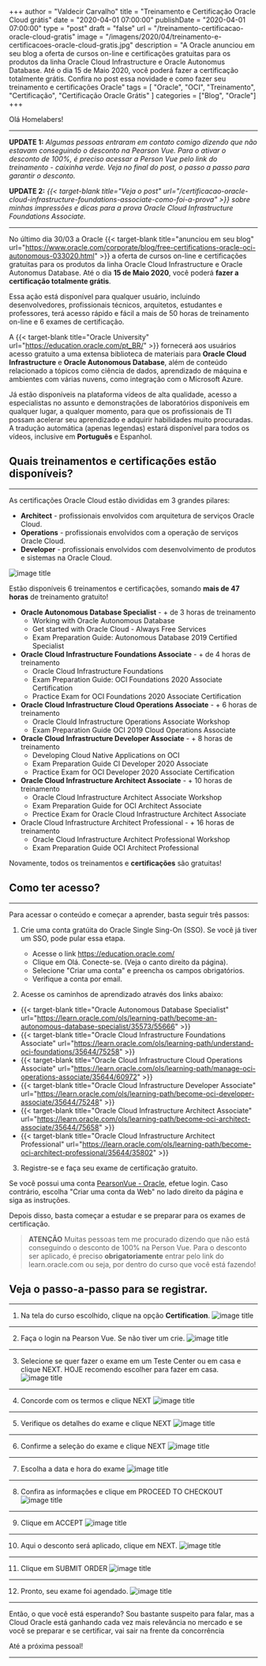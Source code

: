 +++
author = "Valdecir Carvalho"
title = "Treinamento e Certificação Oracle Cloud grátis"
date = "2020-04-01 07:00:00"
publishDate = "2020-04-01 07:00:00"
type = "post"
draft = "false"
url = "/treinamento-certificacao-oracle-cloud-gratis"
image = "/imagens/2020/04/treinamento-e-certificacoes-oracle-cloud-gratis.jpg"
description = "A Oracle anunciou em seu blog a oferta de cursos on-line e certificações gratuitas para os produtos da linha Oracle Cloud Infrastructure e Oracle Autonomus Database. Até o dia 15 de Maio 2020, você poderá fazer a certificação totalmente grátis. Confira no post essa novidade e como fazer seu treinamento e certificações Oracle"
tags = [
    "Oracle",
    "OCI",
    "Treinamento",
	"Certificação",
    "Certificação Oracle Grátis"
]
categories = ["Blog", "Oracle"]
+++

Olá Homelabers!

----

**UPDATE 1:** *Algumas pessoas entraram em contato comigo dizendo que não estavam conseguindo o desconto na Pearson Vue. Para o ativar o desconto de 100%, é preciso acessar a Person Vue pelo link do treinamento - caixinha verde. Veja no final do post, o passo a passo para garantir o desconto.*

**UPDATE 2:**  _{{< target-blank title="Veja o post" url="/certificacao-oracle-cloud-infrastructure-foundations-associate-como-foi-a-prova" >}} sobre minhas impressões e dicas para a prova Oracle Cloud Infrastructure Foundations Associate._

---- 



No último dia 30/03 a Oracle {{< target-blank title="anunciou em seu blog" url="https://www.oracle.com/corporate/blog/free-certifications-oracle-oci-autonomous-033020.html" >}} a oferta de cursos on-line e certificações gratuitas para os produtos da linha Oracle Cloud Infrastructure e Oracle Autonomus Database. Até o dia **15 de Maio 2020**, você poderá **fazer a certificação totalmente grátis**.

Essa ação está disponível para qualquer usuário, incluindo desenvolvedores, profissionais técnicos, arquitetos, estudantes e professores, terá acesso rápido e fácil a mais de 50 horas de treinamento on-line e 6 exames de certificação.

A {{< target-blank title="Oracle University" url="https://education.oracle.com/pt_BR/" >}} fornecerá aos usuários acesso gratuito a uma extensa biblioteca de materiais para **Oracle Cloud Infrastructure** e **Oracle Autonomous Database**, além de conteúdo relacionado a tópicos como ciência de dados, aprendizado de máquina e ambientes com várias nuvens, como integração com o Microsoft Azure.

Já estão disponíveis na plataforma vídeos de alta qualidade, acesso a especialistas no assunto e demonstrações de laboratórios disponíveis em qualquer lugar, a qualquer momento, para que os profissionais de TI possam acelerar seu aprendizado e adquirir habilidades muito procuradas. A tradução automática (apenas legendas) estará disponível para todos os vídeos, inclusive em **Português** e Espanhol.

## Quais treinamentos e certificações estão disponíveis?
----
As certificações Oracle Cloud estão divididas em 3 grandes pilares:

* **Architect** - profissionais envolvidos com arquitetura de serviços Oracle Cloud.
* **Operations** - profissionais envolvidos com a operação de serviços Oracle Cloud.
* **Developer**  - profissionais envolvidos com desenvolvimento de produtos e sistemas na Oracle Cloud.

![image title](/imagens/2020/04/oracle-cloud-certification-path.jpg)

Estão disponíveis 6 treinamentos e certificações, somando **mais de 47 horas** de treinamento gratuito!

* **Oracle Autonomous Database Specialist** - + de 3 horas de treinamento
  * Working with Oracle Autonomous Database
  * Get started with Oracle Cloud - Always Free Services
  * Exam Preparation Guide: Autonomous Database 2019 Certified Specialist
* **Oracle Cloud Infrastructure Foundations Associate** - + de 4 horas de treinamento
  * Oracle Cloud Infrastructure Foundations
  * Exam Preparation Guide: OCI Foundations 2020 Associate Certification
  * Practice Exam for OCI Foundations 2020 Associate Certification
* **Oracle Cloud Infrastructure Cloud Operations Associate** - + 6 horas de treinamento
  * Oracle Clould Infrastructure Operations Associate Workshop
  * Exam Preparation Guide OCI 2019 Cloud Operations Associate
* **Oracle Cloud Infrastructure Developer Associate** - + 8 horas de treinamento
  * Developing Cloud Native Applications on OCI
  * Exam Preparation Guide CI Developer 2020 Associate
  * Practice Exam for OCI Developer 2020 Associate Certification
* **Oracle Cloud Infrastructure Architect Associate** - + 10 horas de treinamento
  * Oracle Cloud Infrastructure Architect Associate Workshop
  * Exam Preparation Guide for OCI Architect Associate
  * Prectice Exam for Oracle Cloud Infrastructure Architect Associate
* Oracle Cloud Infrastructure Architect Professional - + 16 horas de treinamento
  * Oracle Cloud Infrastructure Architect Professional Workshop
  * Exam Preparation Guide OCI Architect Professional

Novamente, todos os treinamentos e **certificações** são gratuitas!

## Como ter acesso?
----

Para acessar o conteúdo e começar a aprender, basta seguir três passos:

1. Crie uma conta gratúita do Oracle Single Sing-On (SSO). Se você já tiver um SSO, pode pular essa etapa.
   * Acesse o link https://education.oracle.com/
   * Clique em Olá. Conecte-se. (Veja o canto direito da página).
   * Selecione "Criar uma conta" e preencha os campos obrigatórios.
   * Verifique a conta por email.

2. Acesse os caminhos de aprendizado através dos links abaixo:

* {{< target-blank title="Oracle Autonomous Database Specialist" url="https://learn.oracle.com/ols/learning-path/become-an-autonomous-database-specialist/35573/55666" >}}
* {{< target-blank title="Oracle Cloud Infrastructure Foundations Associate" url="https://learn.oracle.com/ols/learning-path/understand-oci-foundations/35644/75258" >}}
* {{< target-blank title="Oracle Cloud Infrastructure Cloud Operations Associate" url="https://learn.oracle.com/ols/learning-path/manage-oci-operations-associate/35644/60972" >}}
* {{< target-blank title="Oracle Cloud Infrastructure Developer Associate" url="https://learn.oracle.com/ols/learning-path/become-oci-developer-associate/35644/75248" >}}
* {{< target-blank title="Oracle Cloud Infrastructure Architect Associate" url="https://learn.oracle.com/ols/learning-path/become-oci-architect-associate/35644/75658" >}}
* {{< target-blank title="Oracle Cloud Infrastructure Architect Professional" url="https://learn.oracle.com/ols/learning-path/become-oci-architect-professional/35644/35802" >}}

3. Registre-se e faça seu exame de certificação gratuito. 

Se você possui uma conta [PearsonVue - Oracle](https://home.pearsonvue.com/oracle), efetue login.
Caso contrário, escolha "Criar uma conta da Web" no lado direito da página e siga as instruções.

Depois disso, basta começar a estudar e se preparar para os exames de certificação.

> **ATENÇÃO**
> Muitas pessoas tem me procurado dizendo que não está conseguindo o desconto de 100% na Person Vue. 
> Para o desconto ser aplicado, é preciso **obrigatoriamente** entrar pelo link do learn.oracle.com ou seja, por dentro do curso que você está fazendo!

## Veja o passo-a-passo para se registrar.
----
1. Na tela do curso escolhido, clique na opção **Certification**.
![image title](/imagens/2020/04/oci-prova-how-to-pearson-vue_01.png)
---
2. Faça o login na Pearson Vue. Se não tiver um crie.
![image title](/imagens/2020/04/oci-prova-how-to-pearson-vue_02.png)
---
3. Selecione se quer fazer o exame em um Teste Center ou em casa e clique NEXT. HOJE recomendo escolher para fazer em casa.
![image title](/imagens/2020/04/oci-prova-how-to-pearson-vue_03.png)
---
4. Concorde com os termos e clique NEXT
![image title](/imagens/2020/04/oci-prova-how-to-pearson-vue_04.png)
---
5. Verifique os detalhes do exame e clique NEXT
![image title](/imagens/2020/04/oci-prova-how-to-pearson-vue_05.png)
---
6. Confirme a seleção do exame e clique NEXT
![image title](/imagens/2020/04/oci-prova-how-to-pearson-vue_06.png)
---
7. Escolha a data e hora do exame 
![image title](/imagens/2020/04/oci-prova-how-to-pearson-vue_07.png)
---
8. Confira as informações e clique em PROCEED TO CHECKOUT
![image title](/imagens/2020/04/oci-prova-how-to-pearson-vue_08.png)
---
9. Clique em ACCEPT
![image title](/imagens/2020/04/oci-prova-how-to-pearson-vue_09.png)
---
10. Aqui o desconto será aplicado, clique em NEXT.
![image title](/imagens/2020/04/oci-prova-how-to-pearson-vue_010.png)
---
11. Clique em SUBMIT ORDER
![image title](/imagens/2020/04/oci-prova-how-to-pearson-vue_011.png)
---
12. Pronto, seu exame foi agendado.
![image title](/imagens/2020/04/oci-prova-how-to-pearson-vue_012.png)
---


Então, o que você está esperando? Sou bastante suspeito para falar, mas a Cloud Oracle está ganhando cada vez mais relevância no mercado e se você se preparar e se certificar, vai sair na frente da concorrência

Até a próxima pessoal!

----
